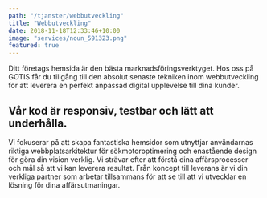 ```yaml
---
path: "/tjanster/webbutveckling"
title: "Webbutveckling"
date: 2018-11-18T12:33:46+10:00
image: "services/noun_591323.png"
featured: true
---
```


Ditt företags hemsida är den bästa marknadsföringsverktyget. Hos oss på GOTIS får du tillgång till den absolut senaste tekniken inom webbutveckling för att leverera en perfekt anpassad digital upplevelse till dina kunder.

## Vår kod är responsiv, testbar och lätt att underhålla.


 Vi fokuserar på att skapa fantastiska hemsidor som utnyttjar användarnas riktiga webbplatsarkitektur för sökmotoroptimering och enastående design för göra din vision verklig.  Vi strävar efter att förstå dina affärsprocesser och mål så att vi kan leverera resultat. Från koncept till leverans är vi din verkliga partner som arbetar tillsammans för att se till att vi utvecklar en lösning för dina affärsutmaningar.